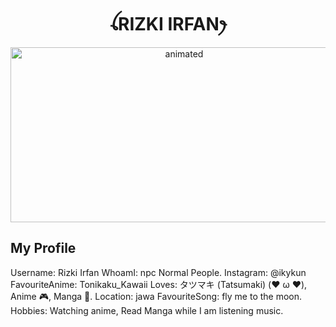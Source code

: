 


<h1 align="center">ꪶRIZKI IRFANꫂ<br></h1>
<p align="center">
<img src="https://media.tenor.com/sCkOgr0s6GsAAAAC/cheems-nerd.gif" alt="animated" width="540" height="280" />
</p>







My Profile
-------------------------------
Username: Rizki Irfan
WhoamI: npc Normal People.
Instagram: @ikykun
FavouriteAnime: Tonikaku_Kawaii
Loves: タツマキ (Tatsumaki) (❤️ ω ❤️), Anime 🎮, Manga 🎹.
Location: jawa
FavouriteSong: fly me to the moon.
Hobbies: Watching anime, Read Manga 
while I am listening music.


<!---
rizkiwibu/rizkiwibu is a ✨ special ✨ repository because its `README.md` (this file) appears on your GitHub profile.
You can click the Preview link to take a look at your changes.
--->
